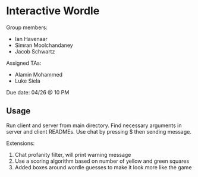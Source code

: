 # Interactive Wordle

Group members:
- Ian Havenaar
- Simran Moolchandaney
- Jacob Schwartz

Assigned TAs:
- Alamin Mohammed
- Luke Siela

Due date: 04/26 @ 10 PM

## Usage
Run client and server from main directory. Find necessary arguments in server and client READMEs.
Use chat by pressing $ then sending message.

Extensions:
1. Chat profanity filter, will print warning message
2. Use a scoring algorithm based on number of yellow and green squares
3. Added boxes around wordle guesses to make it look more like the game
